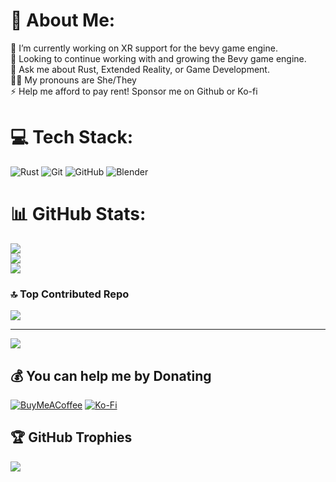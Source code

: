 # 💫 About Me:
🔭 I’m currently working on XR support for the bevy game engine.<br>🌱 Looking to continue working with and growing the Bevy game engine.<br>💬 Ask me about Rust, Extended Reality, or Game Development.<br>🏳️‍⚧️ My pronouns are She/They <br>⚡ Help me afford to pay rent! Sponsor me on Github or Ko-fi

# 💻 Tech Stack:
![Rust](https://img.shields.io/badge/rust-%23000000.svg?style=for-the-badge&logo=rust&logoColor=white) ![Git](https://img.shields.io/badge/git-%23F05033.svg?style=for-the-badge&logo=git&logoColor=white) ![GitHub](https://img.shields.io/badge/github-%23121011.svg?style=for-the-badge&logo=github&logoColor=white) ![Blender](https://img.shields.io/badge/blender-%23F5792A.svg?style=for-the-badge&logo=blender&logoColor=white)
# 📊 GitHub Stats:
![](https://github-readme-stats.vercel.app/api?username=awtterpip&theme=synthwave&hide_border=false&include_all_commits=false&count_private=false)<br/>
![](https://github-readme-streak-stats.herokuapp.com/?user=awtterpip&theme=synthwave&hide_border=false)<br/>
![](https://github-readme-stats.vercel.app/api/top-langs/?username=awtterpip&theme=synthwave&hide_border=false&include_all_commits=false&count_private=false&layout=compact)

### 🔝 Top Contributed Repo
![](https://github-contributor-stats.vercel.app/api?username=awtterpip&limit=5&theme=synthwave&combine_all_yearly_contributions=true)

---
[![](https://visitcount.itsvg.in/api?id=awtterpip&icon=0&color=11)](https://visitcount.itsvg.in)

  ## 💰 You can help me by Donating
  [![BuyMeACoffee](https://img.shields.io/badge/Buy%20Me%20a%20Coffee-ffdd00?style=for-the-badge&logo=buy-me-a-coffee&logoColor=black)](https://buymeacoffee.com/otterpip) [![Ko-Fi](https://img.shields.io/badge/Ko--fi-F16061?style=for-the-badge&logo=ko-fi&logoColor=white)](https://ko-fi.com/otterpip) 

## 🏆 GitHub Trophies
![](https://github-profile-trophy.vercel.app/?username=awtterpip&theme=synthwave&no-frame=false&no-bg=true&margin-w=4)
  
<!-- Proudly created with GPRM ( https://gprm.itsvg.in ) -->
